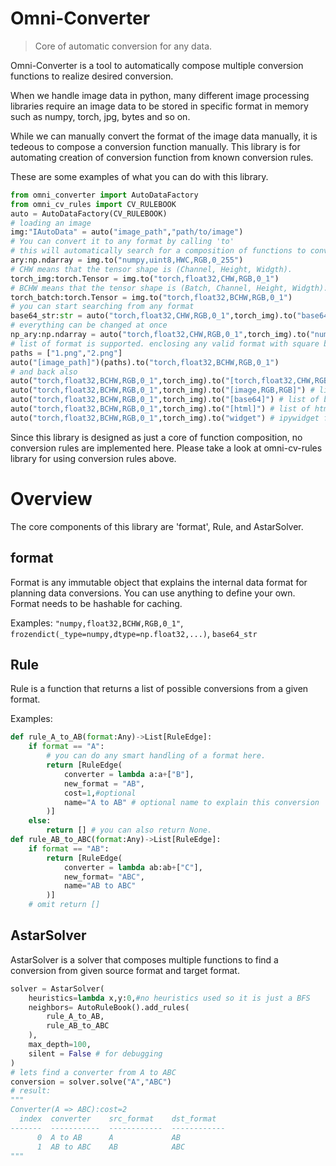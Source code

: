 # Omni-Converter
> Core of automatic conversion for any data.

Omni-Converter is a tool to automatically compose multiple conversion functions to realize desired conversion.

When we handle image data in python, many different image processing libraries require an image data to be stored in specific format in memory such as numpy, torch, jpg, bytes and so on.

While we can manually convert the format of the image data manually, it is tedeous to compose a conversion function manually.
This library is for automating creation of conversion function from known conversion rules.

These are some examples of what you can do with this library.
```python
from omni_converter import AutoDataFactory
from omni_cv_rules import CV_RULEBOOK
auto = AutoDataFactory(CV_RULEBOOK)
# loading an image
img:"IAutoData" = auto("image_path","path/to/image")
# You can convert it to any format by calling 'to'
# this will automatically search for a composition of functions to convert 'image_path' into numpy array.
ary:np.ndarray = img.to("numpy,uint8,HWC,RGB,0_255")
# CHW means that the tensor shape is (Channel, Height, Widgth).
torch_img:torch.Tensor = img.to("torch,float32,CHW,RGB,0_1")
# BCHW means that the tensor shape is (Batch, Channel, Height, Widgth).
torch_batch:torch.Tensor = img.to("torch,float32,BCHW,RGB,0_1")
# you can start searching from any format
base64_str:str = auto("torch,float32,CHW,RGB,0_1",torch_img).to("base64")
# everything can be changed at once
np_ary:np.ndarray = auto("torch,float32,CHW,RGB,0_1",torch_img).to("numpy,float64,BHWC,BGR,0_1")
# list of format is supported. enclosing any valid format with square bracket means that the data is list of that format. 
paths = ["1.png","2.png"]
auto("[image_path]")(paths).to("torch,float32,BCHW,RGB,0_1")
# and back also
auto("torch,float32,BCHW,RGB,0_1",torch_img).to("[torch,float32,CHW,RGB,0_1]") # list of torch array from a batch!
auto("torch,float32,BCHW,RGB,0_1",torch_img).to("[image,RGB,RGB]") # list of PIL.Image.Image!
auto("torch,float32,BCHW,RGB,0_1",torch_img).to("[base64]") # list of base64
auto("torch,float32,BCHW,RGB,0_1",torch_img).to("[html]") # list of html text
auto("torch,float32,BCHW,RGB,0_1",torch_img).to("widget") # ipywidget for displaying in notebook
```

Since this library is designed as just a core of function composition, no conversion rules are implemented here.
Please take a look at omni-cv-rules library for using conversion rules above.

# Overview
The core components of this library are 'format', Rule, and AstarSolver.

## format
Format is any immutable object that explains the internal data format for planning data conversions.
You can use anything to define your own.
Format needs to be hashable for caching.

Examples: `"numpy,float32,BCHW,RGB,0_1"`, `frozendict(_type=numpy,dtype=np.float32,...)`, `base64_str`

## Rule
Rule is a function that returns a list of possible conversions from a given format.

Examples:
```python
def rule_A_to_AB(format:Any)->List[RuleEdge]:
    if format == "A":
        # you can do any smart handling of a format here.
        return [RuleEdge(
            converter = lambda a:a+["B"],
            new_format = "AB",
            cost=1,#optional
            name="A to AB" # optional name to explain this conversion
        )]
    else:
        return [] # you can also return None.
def rule_AB_to_ABC(format:Any)->List[RuleEdge]:
    if format == "AB":
        return [RuleEdge(
            converter = lambda ab:ab+["C"],
            new_format= "ABC",
            name="AB to ABC"
        )]
    # omit return []
```

## AstarSolver
AstarSolver is a solver that composes multiple functions to find a conversion from given source format and target format.
```python
solver = AstarSolver(
    heuristics=lambda x,y:0,#no heuristics used so it is just a BFS
    neighbors= AutoRuleBook().add_rules(
        rule_A_to_AB,
        rule_AB_to_ABC
    ),
    max_depth=100,
    silent = False # for debugging
)
# lets find a converter from A to ABC
conversion = solver.solve("A","ABC")
# result:
"""
Converter(A => ABC):cost=2
  index  converter    src_format    dst_format
-------  -----------  ------------  ------------
      0  A to AB      A             AB
      1  AB to ABC    AB            ABC
"""
```
